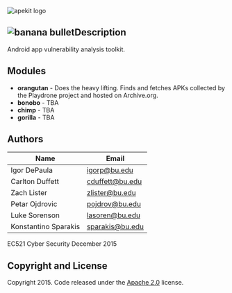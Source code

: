 ![apekit logo](https://raw.githubusercontent.com/ksparakis/apekit/master/imgs/apekitLogoDes2.png)


![banana bullet]()Description
-----------
Android app vulnerability analysis toolkit.

Modules
-------
* **orangutan** - Does the heavy lifting. Finds and fetches APKs collected by the Playdrone project and hosted on Archive.org.
* **bonobo** - TBA
* **chimp** - TBA
* **gorilla** - TBA

Authors
-------
| Name | Email |
| ---- | ----- |
| Igor DePaula | igorp@bu.edu |
| Carlton Duffett | cduffett@bu.edu |
| Zach Lister | zlister@bu.edu |
| Petar Ojdrovic | pojdrov@bu.edu |
| Luke Sorenson | lasoren@bu.edu |
| Konstantino Sparakis | sparakis@bu.edu |

EC521 Cyber Security
December 2015

Copyright and License
---------------------
Copyright 2015. Code released under the [Apache 2.0](./LICENSE) license.

